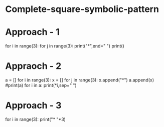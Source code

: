 # Complete-square-symbolic-pattern
# Approach - 1
for i in range(3):
  for j in range(3):
    print("*",end=" ")
  print()
# Appraoch - 2
a = []
for i in range(3):
  x = []
  for j in range(3):
    x.append("*")
  a.append(x)
#print(a)
for i in a:
  print(*i,sep=" ")
# Approach - 3
for i in range(3):
  print("* "*3)
